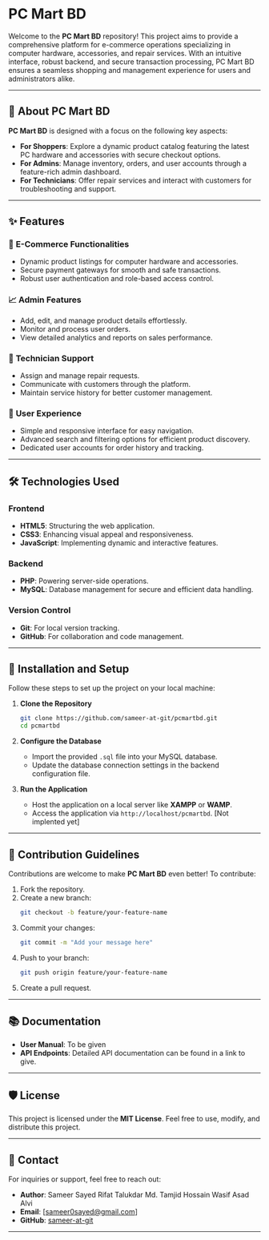 
# PC Mart BD

Welcome to the **PC Mart BD** repository! This project aims to provide a comprehensive platform for e-commerce operations specializing in computer hardware, accessories, and repair services. With an intuitive interface, robust backend, and secure transaction processing, PC Mart BD ensures a seamless shopping and management experience for users and administrators alike.

---

## 🚀 About PC Mart BD

**PC Mart BD** is designed with a focus on the following key aspects:

- **For Shoppers**: Explore a dynamic product catalog featuring the latest PC hardware and accessories with secure checkout options.
- **For Admins**: Manage inventory, orders, and user accounts through a feature-rich admin dashboard.
- **For Technicians**: Offer repair services and interact with customers for troubleshooting and support.

---

## ✨ Features

### 🛒 **E-Commerce Functionalities**
- Dynamic product listings for computer hardware and accessories.
- Secure payment gateways for smooth and safe transactions.
- Robust user authentication and role-based access control.

### 📈 **Admin Features**
- Add, edit, and manage product details effortlessly.
- Monitor and process user orders.
- View detailed analytics and reports on sales performance.

### 🔧 **Technician Support**
- Assign and manage repair requests.
- Communicate with customers through the platform.
- Maintain service history for better customer management.

### 🌟 **User Experience**
- Simple and responsive interface for easy navigation.
- Advanced search and filtering options for efficient product discovery.
- Dedicated user accounts for order history and tracking.

---

## 🛠️ Technologies Used

### **Frontend**
- **HTML5**: Structuring the web application.
- **CSS3**: Enhancing visual appeal and responsiveness.
- **JavaScript**: Implementing dynamic and interactive features.

### **Backend**
- **PHP**: Powering server-side operations.
- **MySQL**: Database management for secure and efficient data handling.

### **Version Control**
- **Git**: For local version tracking.
- **GitHub**: For collaboration and code management.

---

## 🛴 Installation and Setup

Follow these steps to set up the project on your local machine:

1. **Clone the Repository**
   ```bash
   git clone https://github.com/sameer-at-git/pcmartbd.git
   cd pcmartbd
   ```

2. **Configure the Database**
   - Import the provided `.sql` file into your MySQL database.
   - Update the database connection settings in the backend configuration file.

3. **Run the Application**
   - Host the application on a local server like **XAMPP** or **WAMP**.
   - Access the application via `http://localhost/pcmartbd`. [Not implented yet]

---

## 🤝 Contribution Guidelines

Contributions are welcome to make **PC Mart BD** even better! To contribute:

1. Fork the repository.
2. Create a new branch:
   ```bash
   git checkout -b feature/your-feature-name
   ```
3. Commit your changes:
   ```bash
   git commit -m "Add your message here"
   ```
4. Push to your branch:
   ```bash
   git push origin feature/your-feature-name
   ```
5. Create a pull request.

---

## 📚 Documentation

- **User Manual**: To be given
- **API Endpoints**: Detailed API documentation can be found in a link to give.

---

## 🛡️ License

This project is licensed under the **MIT License**. Feel free to use, modify, and distribute this project.

---

## 📧 Contact

For inquiries or support, feel free to reach out:

- **Author**: Sameer Sayed
              Rifat Talukdar
              Md. Tamjid Hossain
              Wasif Asad Alvi
- **Email**: [sameer0sayed@gmail.com]
- **GitHub**: [sameer-at-git](https://github.com/sameer-at-git)

---
